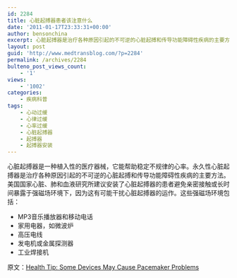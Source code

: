 ```yaml
---
id: 2284
title: 心脏起搏器患者该注意什么
date: '2011-01-17T23:33:31+00:00'
author: bensonchina
excerpt: 心脏起搏器是治疗各种原因引起的不可逆的心脏起搏和传导功能障碍性疾病的主要方法，安装了心脏起搏器患者须注意勿长期暴露于磁场环境下。
layout: post
guid: 'http://www.medtransblog.com/?p=2284'
permalink: /archives/2284
bulteno_post_views_count:
    - '1'
views:
    - '1002'
categories:
    - 疾病科普
tags:
    - 心动过缓
    - 心律过缓
    - 心率过缓
    - 心脏起搏器
    - 起搏器
    - 起搏器安装
---
```


心脏起搏器是一种植入性的医疗器械，它能帮助稳定不规律的心率。永久性心脏起搏器是治疗各种原因引起的不可逆的心脏起搏和传导功能障碍性疾病的主要方法。美国国家心脏、肺和血液研究所建议安装了心脏起搏器的患者避免亲密接触或长时间暴露于强磁场环境下，因为这有可能干扰心脏起搏器的运作。这些强磁场环境包括：

- MP3音乐播放器和移动电话
- 家用电器，如微波炉
- 高压电线
- 发电机或金属探测器
- 工业焊接机

原文：[Health Tip: Some Devices May Cause Pacemaker Problems](http://www.healthscout.com/news/1/648585/main.html)